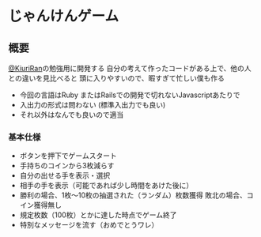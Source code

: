 <!--
@masaquid
debug url: https://poo-it-masaquid.c9users.io
-->
# じゃんけんゲーム

## 概要
[@KiuriRan](https://twitter.com/KiuriRan)の勉強用に開発する
自分の考えて作ったコードがある上で、他の人との違いを見比べると
頭に入りやすいので、暇すぎて忙しい僕も作る

- 今回の言語はRuby またはRailsでの開発で切れないJavascriptあたりで
- 入出力の形式は問わない (標準入出力でも良い)
- それ以外はなんでも良いので適当

### 基本仕様
- ボタンを押下でゲームスタート
- 手持ちのコインから3枚減らす
- 自分の出せる手を表示・選択
- 相手の手を表示（可能であれば少し時間をあけた後に）
- 勝利の場合、1枚～10枚の抽選された（ランダム）枚数獲得
  敗北の場合、コイン獲得無し
- 規定枚数（100枚）とかに達した時点でゲーム終了
- 特別なメッセージを流す（おめでとうワレ）


